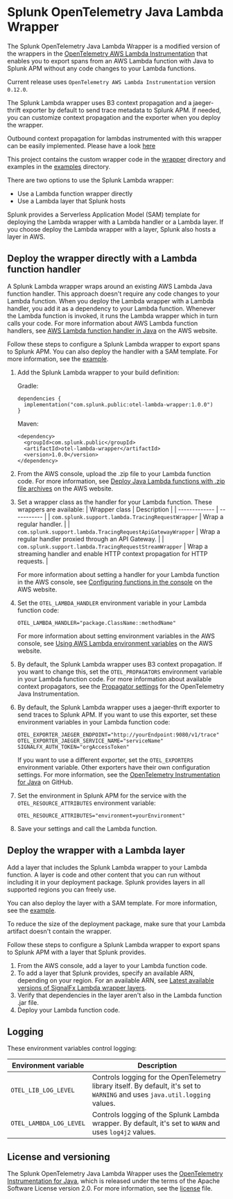 # Splunk OpenTelemetry Java Lambda Wrapper

The Splunk OpenTelemetry Java Lambda Wrapper is a modified version of the
wrappers in the [OpenTelemetry AWS Lambda Instrumentation](https://github.com/open-telemetry/opentelemetry-java-instrumentation/tree/master/instrumentation/aws-lambda-1.0/library)
that enables you to export spans from an AWS Lambda function with Java to
Splunk APM without any code changes to your Lambda functions.

Current release uses `OpenTelemetry AWS Lambda Instrumentation` version `0.12.0`.

The Splunk Lambda wrapper uses B3 context propagation and a jaeger-thrift
exporter by default to send trace metadata to Splunk APM. If needed, you can
customize context propagation and the exporter when you deploy the wrapper.

Outbound context propagation for lambdas instrumented with this wrapper can be easily implemented. Please have a look [here](outbound-context-propagation.md)

This project contains the custom wrapper code in the [wrapper](https://github.com/signalfx/splunk-otel-java-lambda-wrapper/tree/main/wrapper)
directory and examples in the [examples](https://github.com/signalfx/splunk-otel-java-lambda-wrapper/tree/main/examples) directory.

There are two options to use the Splunk Lambda wrapper:

- Use a Lambda function wrapper directly
- Use a Lambda layer that Splunk hosts

Splunk provides a Serverless Application Model (SAM) template for deploying
the Lambda wrapper with a Lambda handler or a Lambda layer. If you choose
deploy the Lambda wrapper with a layer, Splunk also hosts a layer in AWS.

## Deploy the wrapper directly with a Lambda function handler

A Splunk Lambda wrapper wraps around an existing AWS Lambda Java function
handler. This approach doesn't require any code changes to your Lambda function.
When you deploy the Lambda wrapper with a Lambda handler, you add it as a
dependency to your Lambda function. Whenever the Lambda function is invoked,
it runs the Lambda wrapper which in turn calls your code. For more information
about AWS Lambda function handlers, see
[AWS Lambda function handler in Java](https://docs.aws.amazon.com/lambda/latest/dg/java-handler.html)
on the AWS website.

Follow these steps to configure a Splunk Lambda wrapper to export spans to
Splunk APM. You can also deploy the handler with a SAM
template. For more information, see the [example](./examples/splunk-wrapper/README.md). 

1. Add the Splunk Lambda wrapper to your build definition:

   Gradle:
   ```
   dependencies {
     implementation("com.splunk.public:otel-lambda-wrapper:1.0.0")
   }
   ```

   Maven:
   ```
   <dependency>
     <groupId>com.splunk.public</groupId>
     <artifactId>otel-lambda-wrapper</artifactId>
     <version>1.0.0</version>
   </dependency>
   ```
2. From the AWS console, upload the .zip file to your Lambda function code.
   For more information, see [Deploy Java Lambda functions with .zip file archives](https://docs.aws.amazon.com/lambda/latest/dg/java-package.html)
   on the AWS website.
3. Set a wrapper class as the handler for your Lambda function. These wrappers
   are available:
   | Wrapper class | Description |
   | ------------- | ----------- |
   | `com.splunk.support.lambda.TracingRequestWrapper` | Wrap a regular handler. |
   | `com.splunk.support.lambda.TracingRequestApiGatewayWrapper` | Wrap a regular handler proxied through an API Gateway. |
   | `com.splunk.support.lambda.TracingRequestStreamWrapper` | Wrap a streaming handler and enable HTTP context propagation for HTTP requests. |
   
   For more information about setting a handler for your Lambda function in the AWS console, see [Configuring functions in the console](https://docs.aws.amazon.com/lambda/latest/dg/configuration-console.html) on the AWS website.
4. Set the `OTEL_LAMBDA_HANDLER` environment variable in your Lambda function
   code:
   ```
   OTEL_LAMBDA_HANDLER="package.ClassName::methodName"
   ```
   For more information about setting environment variables in the AWS console,
   see [Using AWS Lambda environment variables](https://docs.aws.amazon.com/lambda/latest/dg/configuration-envvars.html)
   on the AWS website.
5. By default, the Splunk Lambda wrapper uses B3 context propagation. If you
   want to change this, set the `OTEL_PROPAGATORS` environment variable in your
   Lambda function code. For more information about available context
   propagators, see the [Propagator settings](https://github.com/open-telemetry/opentelemetry-java-instrumentation#propagator)
   for the OpenTelemetry Java Instrumentation.
6. By default, the Splunk Lambda wrapper uses a jaeger-thrift exporter to send
   traces to Splunk APM. If you want to use this exporter, set these environment
   variables in your Lambda function code:
   ```
   OTEL_EXPORTER_JAEGER_ENDPOINT="http://yourEndpoint:9080/v1/trace"
   OTEL_EXPORTER_JAEGER_SERVICE_NAME="serviceName"
   SIGNALFX_AUTH_TOKEN="orgAccessToken"
   ```
   If you want to use a different exporter, set the `OTEL_EXPORTERS`
   environment variable. Other exporters have their own configuration settings.
   For more information, see the [OpenTelemetry Instrumentation for Java](https://github.com/open-telemetry/opentelemetry-java-instrumentation)
   on GitHub.
7. Set the environment in Splunk APM for the service with the
   `OTEL_RESOURCE_ATTRIBUTES` environment variable:
   ```
   OTEL_RESOURCE_ATTRIBUTES="environment=yourEnvironment"
   ```
8. Save your settings and call the Lambda function.

## Deploy the wrapper with a Lambda layer

Add a layer that includes the Splunk Lambda wrapper to your Lambda function.
A layer is code and other content that you can run without including it in
your deployment package. Splunk provides layers in all supported regions you
can freely use. 

You can also deploy the layer with a SAM template. For more information, see the
[example](./examples/splunk-layer/README.md).

To reduce the size of the deployment package, make sure that your Lambda
artifact doesn't contain the wrapper.

Follow these steps to configure a Splunk Lambda wrapper to export spans to
Splunk APM with a layer that Splunk provides. 

1. From the AWS console, add a layer to your Lambda function code.
2. To add a layer that Splunk provides, specify an available ARN, depending on
   your region. For an available ARN, see
   [Latest available versions of SignalFx Lambda wrapper layers](https://github.com/signalfx/lambda-layer-versions).
3. Verify that dependencies in the layer aren't also in the Lambda function
   .jar file.
4. Deploy your Lambda function code.

## Logging

These environment variables control logging:

| Environment variable | Description |
| -------------------- | ----------- |
| `OTEL_LIB_LOG_LEVEL` | Controls logging for the OpenTelemetry library itself. By default, it's set to `WARNING` and uses `java.util.logging` values. |
| `OTEL_LAMBDA_LOG_LEVEL` | Controls logging of the Splunk Lambda wrapper. By default, it's set to `WARN` and uses `log4j2` values.
  
## License and versioning

The Splunk OpenTelemetry Java Lambda Wrapper uses the
[OpenTelemetry Instrumentation for Java](https://github.com/open-telemetry/opentelemetry-java-instrumentation),
which is released under the terms of the Apache Software License version 2.0.
For more information, see the [license](./LICENSE) file.
